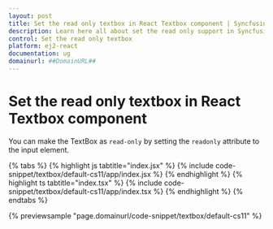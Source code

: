 ```yaml
---
layout: post
title: Set the read only textbox in React Textbox component | Syncfusion
description: Learn here all about set the read only support in Syncfusion Essential React Textbox component, it's elements and more.
control: Set the read only textbox 
platform: ej2-react
documentation: ug
domainurl: ##DomainURL##
---
```


# Set the read only textbox in React Textbox component

You can make the TextBox as `read-only` by setting the `readonly` attribute to the input element.

{% tabs %}
{% highlight js tabtitle="index.jsx" %}
{% include code-snippet/textbox/default-cs11/app/index.jsx %}
{% endhighlight %}
{% highlight ts tabtitle="index.tsx" %}
{% include code-snippet/textbox/default-cs11/app/index.tsx %}
{% endhighlight %}
{% endtabs %}

 {% previewsample "page.domainurl/code-snippet/textbox/default-cs11" %}
